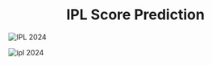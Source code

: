 <H1><CENTER>IPL Score Prediction</CENTER></H1>

![IPL 2024](https://images.news18.com/ibnlive/uploads/2023/11/ipl_2024_live_updates-2023-11-a9b6336a8f392bf8b04374ba46914130.jpg?impolicy=website&width=640&height=480)

![ipl 2024](https://wallpapers.com/images/featured/ipl-2021-ix7zwgff29ylomuf.jpg)
